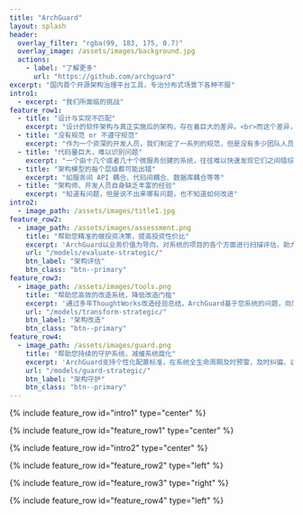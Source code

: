```yaml
---
title: "ArchGuard"
layout: splash
header:
  overlay_filter: "rgba(99, 183, 175, 0.7)"
  overlay_image: /assets/images/background.jpg
  actions:
    - label: "了解更多"
      url: "https://github.com/archguard"
excerpt: "国内首个开源架构治理平台工具，专治分布式场景下各种不服"
intro1: 
  - excerpt: "我们所面临的挑战"
feature_row1:
  - title: "设计与实现不匹配"
    excerpt: "设计的软件架构与真正实施后的架构，存在着巨大的差异。<br>而这个差异，往往需要编码上线、乃至一段时间之后才能发现"
  - title: "没有规范 or 不遵守规范"
    excerpt: "作为一个资深的开发人员，我们制定了一系列的规范，但是没有多少团队人员愿意遵守"
  - title: "代码量巨大，难以识别问题"
    excerpt: "一个由十几个或者几十个微服务创建的系统，往往难以快速发现它们之间错综复杂的关系"
  - title: "架构模型的每个层级都可能出错"
    excerpt: "如服务间 API 耦合、代码间耦合、数据库耦合等等"
  - title: "架构师、开发人员自身缺乏丰富的经验"
    excerpt: "知道有问题，但是说不出来哪有问题，也不知道如何改进"
intro2: 
  - image_path: /assets/images/title1.jpg
feature_row2:
  - image_path: /assets/images/assessment.png
    title: "帮助您精准的做投资决策，提高投资性价比"
    excerpt: 'ArchGuard以业务价值为导向，对系统的项目的各个方面进行扫描评估，助力用户找到系统存在的薄弱环节'
    url: "/models/evaluate-strategic/"
    btn_label: "架构评估"
    btn_class: "btn--primary"
feature_row3:
  - image_path: /assets/images/tools.png
    title: "帮助您高效的改造系统，降低改造门槛"
    excerpt: '通过多年ThoughtWorks改造经验总结，ArchGuard基于您系统的问题，向您推荐最适合的改造工具（自研/三方），自动，高效，安全的进行改造'
    url: "/models/transform-strategic/"
    btn_label: "架构改造"
    btn_class: "btn--primary"
feature_row4:
  - image_path: /assets/images/guard.png
    title: "帮助您持续的守护系统，减缓系统腐化"
    excerpt: 'ArchGuard支持个性化配置标准，在系统全生命周期及时预警，及时纠偏，以减缓系统腐化'
    url: "/models/guard-strategic/"
    btn_label: "架构守护"
    btn_class: "btn--primary"
---
```


{% include feature_row id="intro1" type="center" %}

{% include feature_row id="feature_row1" type="center" %}

{% include feature_row id="intro2" type="center" %}

{% include feature_row id="feature_row2" type="left" %}

{% include feature_row id="feature_row3" type="right" %}

{% include feature_row id="feature_row4" type="left" %}
